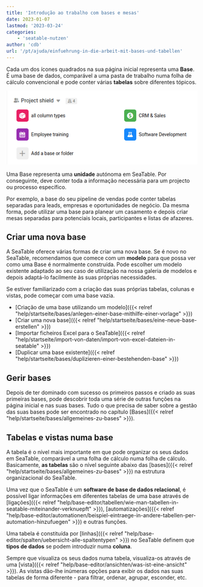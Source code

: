 ```yaml
---
title: 'Introdução ao trabalho com bases e mesas'
date: 2023-01-07
lastmod: '2023-03-24'
categories:
    - 'seatable-nutzen'
author: 'cdb'
url: '/pt/ajuda/einfuehrung-in-die-arbeit-mit-bases-und-tabellen'
---
```


Cada um dos ícones quadrados na sua página inicial representa uma **Base**. É uma base de dados, comparável a uma pasta de trabalho numa folha de cálculo convencional e pode conter várias **tabelas** sobre diferentes tópicos.

![Vista geral da base em SeaTable](images/base-overview.png)

Uma Base representa uma **unidade** autónoma em SeaTable. Por conseguinte, deve conter toda a informação necessária para um projecto ou processo específico.

Por exemplo, a base do seu pipeline de vendas pode conter tabelas separadas para leads, empresas e oportunidades de negócio. Da mesma forma, pode utilizar uma base para planear um casamento e depois criar mesas separadas para potenciais locais, participantes e listas de afazeres.

## Criar uma nova base

A SeaTable oferece várias formas de criar uma nova base. Se é novo no SeaTable, recomendamos que comece com um **modelo** para que possa ver como uma Base é normalmente construída. Pode escolher um modelo existente adaptado ao seu caso de utilização na nossa galeria de modelos e depois adaptá-lo facilmente às suas próprias necessidades.

Se estiver familiarizado com a criação das suas próprias tabelas, colunas e vistas, pode começar com uma base vazia.

- [Criação de uma base utilizando um modelo]({{< relref "help/startseite/bases/anlegen-einer-base-mithilfe-einer-vorlage" >}})
- [Criar uma nova base]({{< relref "help/startseite/bases/eine-neue-base-erstellen" >}})
- [Importar ficheiros Excel para o SeaTable]({{< relref "help/startseite/import-von-daten/import-von-excel-dateien-in-seatable" >}})
- [Duplicar uma base existente]({{< relref "help/startseite/bases/duplizieren-einer-bestehenden-base" >}})

## Gerir bases

Depois de ter dominado com sucesso os primeiros passos e criado as suas primeiras bases, pode descobrir toda uma série de outras funções na página inicial e nas suas bases. Tudo o que precisa de saber sobre a gestão das suas bases pode ser encontrado no capítulo [Bases]({{< relref "help/startseite/bases/allgemeines-zu-bases" >}}).

## Tabelas e vistas numa base

A tabela é o nível mais importante em que pode organizar os seus dados em SeaTable, comparável a uma folha de cálculo numa folha de cálculo. Basicamente, **as tabelas** são o nível seguinte abaixo das [bases]({{< relref "help/startseite/bases/allgemeines-zu-bases" >}}) na estrutura organizacional do SeaTable.

Uma vez que o SeaTable é um **software de base de dados relacional**, é possível ligar informações em diferentes tabelas de uma base através de [ligações]({{< relref "help/base-editor/tabellen/wie-man-tabellen-in-seatable-miteinander-verknuepft" >}}), [automatizações]({{< relref "help/base-editor/automationen/beispiel-eintraege-in-andere-tabellen-per-automation-hinzufuegen" >}}) e outras funções.

Uma tabela é constituída por [linhas]({{< relref "help/base-editor/spalten/uebersicht-alle-spaltentypen" >}}) no SeaTable definem que **tipos de dados** se podem introduzir numa **coluna**.

Sempre que visualiza os seus dados numa tabela, visualiza-os através de uma [vista]({{< relref "help/base-editor/ansichten/was-ist-eine-ansicht" >}}). As vistas dão-lhe inúmeras opções para exibir os dados nas suas tabelas de forma diferente - para filtrar, ordenar, agrupar, esconder, etc.
